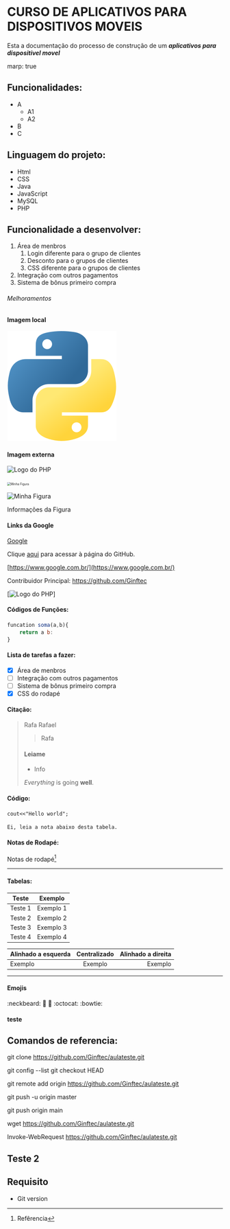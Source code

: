 # CURSO DE APLICATIVOS PARA DISPOSITIVOS MOVEIS

Esta a documentação do processo de construção de um **_aplicativos para dispositivel movel_**

marp: true
## Funcionalidades:
- A
    - A1
    - A2
- B
- C

## Linguagem do projeto:

* Html
* CSS
* Java
* JavaScript
* MySQL
* PHP

## Funcionalidade a desenvolver:

1. Área de menbros
    1. Login diferente para o grupo de clientes
    2. Desconto para o grupos de clientes
    3. CSS diferente para o grupos de clientes
2. Integração com outros pagamentos
3. Sistema de bônus primeiro compra

###### Melhoramentos

#### Imagem local

![Logo do Python 50%](img/python.png)

#### Imagem externa

![Logo do PHP](https://pngimg.com/uploads/php/php_PNG50.png)

<img src="https://#.gif" alt="Minha Figura" style="zoom:50%;" />

<img src="imagem.jpg" alt="Minha Figura"><figcaption>Informações da Figura</figcaption>
#### Links da Google

[Google](https://www.google.com.br/)

Clique [aqui](https://github.com) para acessar à página do GitHub.

[https://www.google.com.br/](https://www.google.com.br/)

Contribuidor Principal: https://github.com/Ginftec

[![Logo do PHP](https://pngimg.com/uploads/php/php_PNG50.png)]

#### Códigos de Funções:

```javaScript 
funcation soma(a,b){
    return a b:
}
```

#### Lista de tarefas a fazer:

- [x] Área de menbros
- [ ] Integração com outros pagamentos
- [ ] Sistema de bônus primeiro compra
- [x] CSS do rodapé 

#### Citação:

> Rafa Rafael
>> Rafa
> #### Leiame
> - Info
>
> *Everything* is going **well**.

#### Código:

`cout<<"Hello world";`

```Ei, leia a nota abaixo desta tabela.```

#### Notas de Rodapé:

Notas de rodapé[^1]

[^1]: Refêrencia

--- 
#### Tabelas:

Teste   | Exemplo
------- | ------
Teste 1 | Exemplo 1
Teste 2 | Exemplo 2
Teste 3 | Exemplo 3
Teste 4 | Exemplo 4

Alinhado a esquerda | Centralizado | Alinhado a direita
:--------- | :------: | -------:
Exemplo | Exemplo | Exemplo

***
#### Emojis

:neckbeard: :red_car: :pushpin: :octocat: :bowtie:
#### teste

## Comandos de referencia:

git clone https://github.com/Ginftec/aulateste.git

git config --list
git checkout HEAD <nome do arquivo>

git remote add origin https://github.com/Ginftec/aulateste.git

git push -u origin master

git push origin main


wget https://github.com/Ginftec/aulateste.git

Invoke-WebRequest https://github.com/Ginftec/aulateste.git

## Teste 2


## Requisito
- Git version